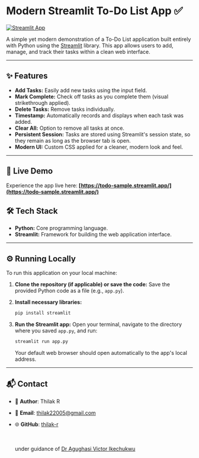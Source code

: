 # Modern Streamlit To-Do List App ✅

[![Streamlit App](https://static.streamlit.io/badges/streamlit_badge_black_white.svg)](https://todo-sample.streamlit.app/)

A simple yet modern demonstration of a To-Do List application built entirely with Python using the [Streamlit](https://streamlit.io/) library. This app allows users to add, manage, and track their tasks within a clean web interface.

---

## ✨ Features

*   **Add Tasks:** Easily add new tasks using the input field.
*   **Mark Complete:** Check off tasks as you complete them (visual strikethrough applied).
*   **Delete Tasks:** Remove tasks individually.
*   **Timestamp:** Automatically records and displays when each task was added.
*   **Clear All:** Option to remove all tasks at once.
*   **Persistent Session:** Tasks are stored using Streamlit's session state, so they remain as long as the browser tab is open.
*   **Modern UI:** Custom CSS applied for a cleaner, modern look and feel.

---

## 🚀 Live Demo

Experience the app live here:
**[https://todo-sample.streamlit.app/](https://todo-sample.streamlit.app/)**


## 🛠️ Tech Stack

*   **Python:** Core programming language.
*   **Streamlit:** Framework for building the web application interface.

---

## ⚙️ Running Locally

To run this application on your local machine:

1.  **Clone the repository (if applicable) or save the code:**
    Save the provided Python code as a file (e.g., `app.py`).

2.  **Install necessary libraries:**
    ```bash
    pip install streamlit
    ```

3.  **Run the Streamlit app:**
    Open your terminal, navigate to the directory where you saved `app.py`, and run:
    ```bash
    streamlit run app.py
    ```
    Your default web browser should open automatically to the app's local address.

---


## 📬 Contact

- 👤 **Author**: Thilak R
- 📧 **Email**: [thilak22005@gmail.com](mailto:thilak22005@egmail.com)
- 🌐 **GitHub**: [thilak-r](https://github.com/thilak-r)


  <br><br>
under guidance of [Dr Agughasi Victor Ikechukwu](https://github.com/Victor-Ikechukwu)


